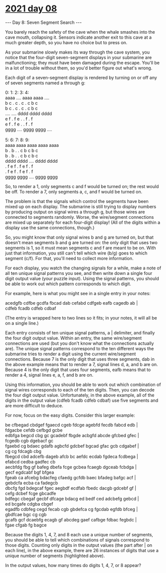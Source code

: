 # [2021 day 08](https://adventofcode.com/2021/day/8)

--- Day 8: Seven Segment Search ---

You barely reach the safety of the cave when the whale smashes into the cave mouth, collapsing it. Sensors indicate another exit to this cave at a much greater depth, so you have no choice but to press on.



As your submarine slowly makes its way through the cave system, you notice that the four-digit seven-segment displays in your submarine are malfunctioning; they must have been damaged during the escape. You'll be in a lot of trouble without them, so you'd better figure out what's wrong.



Each digit of a seven-segment display is rendered by turning on or off any of seven segments named a through g:



0:      1:      2:      3:      4:\
 aaaa    ....    aaaa    aaaa    ....\
b    c  .    c  .    c  .    c  b    c\
b    c  .    c  .    c  .    c  b    c\
 ....    ....    dddd    dddd    dddd\
e    f  .    f  e    .  .    f  .    f\
e    f  .    f  e    .  .    f  .    f\
 gggg    ....    gggg    gggg    ....\
\
  5:      6:      7:      8:      9:\
 aaaa    aaaa    aaaa    aaaa    aaaa\
b    .  b    .  .    c  b    c  b    c\
b    .  b    .  .    c  b    c  b    c\
 dddd    dddd    ....    dddd    dddd\
.    f  e    f  .    f  e    f  .    f\
.    f  e    f  .    f  e    f  .    f\
 gggg    gggg    ....    gggg    gggg



So, to render a 1, only segments c and f would be turned on; the rest would be off. To render a 7, only segments a, c, and f would be turned on.



The problem is that the signals which control the segments have been mixed up on each display. The submarine is still trying to display numbers by producing output on signal wires a through g, but those wires are connected to segments randomly. Worse, the wire/segment connections are mixed up separately for each four-digit display! (All of the digits within a display use the same connections, though.)



So, you might know that only signal wires b and g are turned on, but that doesn't mean segments b and g are turned on: the only digit that uses two segments is 1, so it must mean segments c and f are meant to be on. With just that information, you still can't tell which wire (b/g) goes to which segment (c/f). For that, you'll need to collect more information.



For each display, you watch the changing signals for a while, make a note of all ten unique signal patterns you see, and then write down a single four digit output value (your puzzle input). Using the signal patterns, you should be able to work out which pattern corresponds to which digit.



For example, here is what you might see in a single entry in your notes:



acedgfb cdfbe gcdfa fbcad dab cefabd cdfgeb eafb cagedb ab |\
cdfeb fcadb cdfeb cdbaf



(The entry is wrapped here to two lines so it fits; in your notes, it will all be on a single line.)



Each entry consists of ten unique signal patterns, a | delimiter, and finally the four digit output value. Within an entry, the same wire/segment connections are used (but you don't know what the connections actually are). The unique signal patterns correspond to the ten different ways the submarine tries to render a digit using the current wire/segment connections. Because 7 is the only digit that uses three segments, dab in the above example means that to render a 7, signal lines d, a, and b are on. Because 4 is the only digit that uses four segments, eafb means that to render a 4, signal lines e, a, f, and b are on.



Using this information, you should be able to work out which combination of signal wires corresponds to each of the ten digits. Then, you can decode the four digit output value. Unfortunately, in the above example, all of the digits in the output value (cdfeb fcadb cdfeb cdbaf) use five segments and are more difficult to deduce.



For now, focus on the easy digits. Consider this larger example:



be cfbegad cbdgef fgaecd cgeb fdcge agebfd fecdb fabcd edb |\
fdgacbe cefdb cefbgd gcbe\
edbfga begcd cbg gc gcadebf fbgde acbgfd abcde gfcbed gfec |\
fcgedb cgb dgebacf gc\
fgaebd cg bdaec gdafb agbcfd gdcbef bgcad gfac gcb cdgabef |\
cg cg fdcagb cbg\
fbegcd cbd adcefb dageb afcb bc aefdc ecdab fgdeca fcdbega |\
efabcd cedba gadfec cb\
aecbfdg fbg gf bafeg dbefa fcge gcbea fcaegb dgceab fcbdga |\
gecf egdcabf bgf bfgea\
fgeab ca afcebg bdacfeg cfaedg gcfdb baec bfadeg bafgc acf |\
gebdcfa ecba ca fadegcb\
dbcfg fgd bdegcaf fgec aegbdf ecdfab fbedc dacgb gdcebf gf |\
cefg dcbef fcge gbcadfe\
bdfegc cbegaf gecbf dfcage bdacg ed bedf ced adcbefg gebcd |\
ed bcgafe cdgba cbgef\
egadfb cdbfeg cegd fecab cgb gbdefca cg fgcdab egfdb bfceg |\
gbdfcae bgc cg cgb\
gcafb gcf dcaebfg ecagb gf abcdeg gaef cafbge fdbac fegbdc |\
fgae cfgab fg bagce



Because the digits 1, 4, 7, and 8 each use a unique number of segments, you should be able to tell which combinations of signals correspond to those digits. Counting only digits in the output values (the part after | on each line), in the above example, there are 26 instances of digits that use a unique number of segments (highlighted above).



In the output values, how many times do digits 1, 4, 7, or 8 appear?




